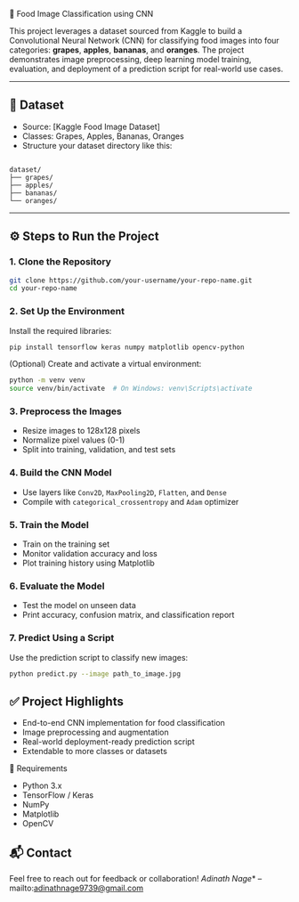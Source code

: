 🍎 Food Image Classification using CNN

This project leverages a dataset sourced from Kaggle to build a Convolutional Neural Network (CNN) for classifying food images into four categories: **grapes**, **apples**, **bananas**, and **oranges**. The project demonstrates image preprocessing, deep learning model training, evaluation, and deployment of a prediction script for real-world use cases.

---

## 📁 Dataset

- Source: [Kaggle Food Image Dataset]
- Classes: Grapes, Apples, Bananas, Oranges
- Structure your dataset directory like this:
```

dataset/
├── grapes/
├── apples/
├── bananas/
└── oranges/

````

---

## ⚙️ Steps to Run the Project

### 1. Clone the Repository
```bash
git clone https://github.com/your-username/your-repo-name.git
cd your-repo-name
````

### 2. Set Up the Environment

Install the required libraries:

```bash
pip install tensorflow keras numpy matplotlib opencv-python
```

(Optional) Create and activate a virtual environment:

```bash
python -m venv venv
source venv/bin/activate  # On Windows: venv\Scripts\activate
```

### 3. Preprocess the Images

* Resize images to 128x128 pixels
* Normalize pixel values (0-1)
* Split into training, validation, and test sets

### 4. Build the CNN Model

* Use layers like `Conv2D`, `MaxPooling2D`, `Flatten`, and `Dense`
* Compile with `categorical_crossentropy` and `Adam` optimizer

### 5. Train the Model

* Train on the training set
* Monitor validation accuracy and loss
* Plot training history using Matplotlib

### 6. Evaluate the Model

* Test the model on unseen data
* Print accuracy, confusion matrix, and classification report

### 7. Predict Using a Script

Use the prediction script to classify new images:

```bash
python predict.py --image path_to_image.jpg
```



## ✅ Project Highlights

* End-to-end CNN implementation for food classification
* Image preprocessing and augmentation
* Real-world deployment-ready prediction script
* Extendable to more classes or datasets

 📌 Requirements

* Python 3.x
* TensorFlow / Keras
* NumPy
* Matplotlib
* OpenCV

## 📬 Contact

Feel free to reach out for feedback or collaboration!
*Adinath Nage** – mailto:adinathnage9739@gmail.com
